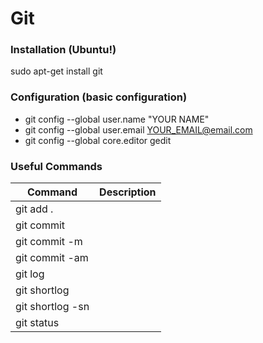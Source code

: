 # Git 

### Installation (Ubuntu!)
sudo apt-get install git 

### Configuration (basic configuration)
- git config --global user.name "YOUR NAME"
- git config --global user.email YOUR_EMAIL@email.com
- git config --global core.editor gedit

### Useful Commands

| Command | Description |
| ------ | ------  |
| git add . |  |
| git commit |  |
| git commit -m |  |
| git commit -am |  |
| git log |  |
| git shortlog |   |
| git shortlog -sn |  |
| git status |     |  
